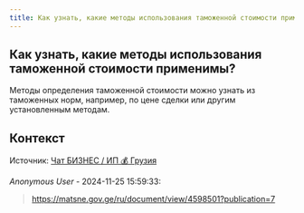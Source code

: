 ```yaml
---
title: Как узнать, какие методы использования таможенной стоимости применимы?
---
```


## Как узнать, какие методы использования таможенной стоимости применимы?

Методы определения таможенной стоимости можно узнать из таможенных норм, например, по цене сделки или другим установленным методам.

## Контекст

Источник: [Чат БИЗНЕС / ИП 💰 Грузия](https://t.me/ip_ge)

_Anonymous User_ - 2024-11-25 15:59:33:

> https://matsne.gov.ge/ru/document/view/4598501?publication=7
